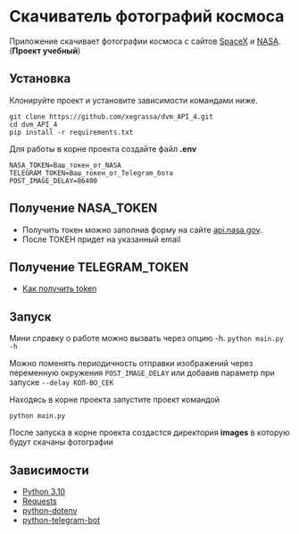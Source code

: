 # Скачиватель фотографий космоса

Приложение скачивает фотографии космоса с сайтов [SpaceX](https://www.spacex.com/) и [NASA](https://www.nasa.gov/). (**Проект учебный**)

## Установка

Клонируйте проект и установите зависимости командами ниже.

```
git clone https://github.com/xegrassa/dvm_API_4.git
cd dvm_API_4
pip install -r requirements.txt
```

Для работы в корне проекта создайте файл **.env**
```
NASA_TOKEN=Ваш_токен_от_NASA
TELEGRAM_TOKEN=Ваш_токен_от_Telegram_бота
POST_IMAGE_DELAY=86400
```

## Получение NASA_TOKEN
- Получить токен можно заполнив форму на сайте [api.nasa.gov](https://api.nasa.gov/). 
- После ТОКЕН придет на указанный email

## Получение TELEGRAM_TOKEN
- [Как получить token](https://way23.ru/%D1%80%D0%B5%D0%B3%D0%B8%D1%81%D1%82%D1%80%D0%B0%D1%86%D0%B8%D1%8F-%D0%B1%D0%BE%D1%82%D0%B0-%D0%B2-telegram.html)

## Запуск
Мини справку о работе можно вызвать через опцию -h. `python main.py -h`

Можно поменять периодичность отправки изображений через переменную окружения `POST_IMAGE_DELAY` или добавив параметр при запуске `--delay КОЛ-ВО_СЕК`

Находясь в корне проекта запустите проект командой
```
python main.py
```

После запуска в корне проекта создастся директория **images** в которую будут скачаны фотографии

## Зависимости

* [Python 3.10](https://www.python.org/)
* [Requests](https://docs.python-requests.org/en/latest/)
* [python-dotenv](https://github.com/theskumar/python-dotenv)
* [python-telegram-bot](https://python-telegram-bot.org/)